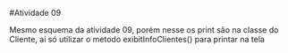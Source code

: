 #Atividade 09

Mesmo esquema da atividade 09, porém nesse os print são na classe do Cliente, aí só utilizar o metodo exibitInfoClientes() para printar na tela